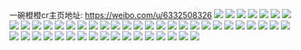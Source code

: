 一碗橙橙cr主页地址: https://weibo.com/u/6332508326 
![](https://wx4.sinaimg.cn/mw2000/006UyyH4gy1h94p5lbzr4j30u0140n51.jpg) 
![](https://wx4.sinaimg.cn/mw2000/006UyyH4gy1h8zzpht2kij30u013ewk4.jpg) 
![](https://wx4.sinaimg.cn/mw2000/006UyyH4gy1h8zzpi5ea7j30u0132tel.jpg) 
![](https://wx4.sinaimg.cn/mw2000/006UyyH4gy1h8zzpklphtj30u0155grn.jpg) 
![](https://wx4.sinaimg.cn/mw2000/006UyyH4gy1h8zzpheey3j30u0140grn.jpg) 
![](https://wx4.sinaimg.cn/mw2000/006UyyH4gy1h8up4gb71ej30u013y7aa.jpg) 
![](https://wx4.sinaimg.cn/mw2000/006UyyH4gy1h8up4fwsbxj30u014jahm.jpg) 
![](https://wx4.sinaimg.cn/mw2000/006UyyH4gy1h8tbzkofbfj31400u0gru.jpg) 
![](https://wx4.sinaimg.cn/mw2000/006UyyH4gy1h8tbzkzpksj30n00hfjtc.jpg) 
![](https://wx4.sinaimg.cn/mw2000/006UyyH4gy1h8tbzlgh9yj31400u0ag8.jpg) 
![](https://wx4.sinaimg.cn/mw2000/006UyyH4gy1h8pyqba5jgj30u01407bm.jpg) 
![](https://wx4.sinaimg.cn/mw2000/006UyyH4gy1h8pyqbwwi6j30u0140gt0.jpg) 
![](https://wx4.sinaimg.cn/mw2000/006UyyH4gy1h8mbas2h5cj30u0140gtx.jpg) 
![](https://wx4.sinaimg.cn/mw2000/006UyyH4gy1h8hwyp9mguj30u00u00yn.jpg) 
![](https://wx4.sinaimg.cn/mw2000/006UyyH4gy1h8hwyovdinj30u00u00xv.jpg) 
![](https://wx4.sinaimg.cn/mw2000/006UyyH4gy1h85v9dvrugj30u01t1dhf.jpg) 
![](https://wx4.sinaimg.cn/mw2000/006UyyH4gy1h83rgtqacej30n017278u.jpg) 
![](https://wx4.sinaimg.cn/mw2000/006UyyH4gy1h81okryzmsj30u0148114.jpg) 
![](https://wx4.sinaimg.cn/mw2000/006UyyH4gy1h81oksvru8j30u0140dn7.jpg) 
![](https://wx4.sinaimg.cn/mw2000/006UyyH4gy1h81okshld6j30u0140wmx.jpg) 
![](https://wx4.sinaimg.cn/mw2000/006UyyH4gy1h81852qb0mj30dw0dwgm8.jpg) 
![](https://wx4.sinaimg.cn/mw2000/006UyyH4gy1h7ses3qebjj30n01dsad9.jpg) 
![](https://wx4.sinaimg.cn/mw2000/006UyyH4gy1h7qqob32uej30m3150q66.jpg) 
![](https://wx4.sinaimg.cn/mw2000/006UyyH4gy1h7qqss122oj30n00gwad2.jpg) 
![](https://wx4.sinaimg.cn/mw2000/006UyyH4gy1h7qqsrm55zj30n00sln0n.jpg) 
![](https://wx4.sinaimg.cn/mw2000/006UyyH4gy1h7qqssi29wj30n00seq60.jpg) 
![](https://wx4.sinaimg.cn/mw2000/006UyyH4gy1h7nfdxb1ggj30u0148n52.jpg) 
![](https://wx4.sinaimg.cn/mw2000/006UyyH4gy1h7nfdz9y5tj30u0148gtj.jpg) 
![](https://wx4.sinaimg.cn/mw2000/006UyyH4gy1h7m6gkqke0j30u014lqau.jpg) 
![](https://wx4.sinaimg.cn/mw2000/006UyyH4gy1h7m6gl72e5j30u0149jzg.jpg) 
![](https://wx4.sinaimg.cn/mw2000/006UyyH4gy1h7m6glmymkj30u0140gt3.jpg) 
![](https://wx4.sinaimg.cn/mw2000/006UyyH4gy1h7m6gkbc9tj30u014010i.jpg) 
![](https://wx4.sinaimg.cn/mw2000/006UyyH4gy1h7hn100i2mj30n017etbg.jpg) 
![](https://wx4.sinaimg.cn/mw2000/006UyyH4gy1h7hn10ebpmj30n017iq5x.jpg) 
![](https://wx4.sinaimg.cn/mw2000/006UyyH4gy1h7hn0zghoij30n017gjv9.jpg) 
![](https://wx4.sinaimg.cn/mw2000/006UyyH4gy1h7fm6b7o9rj30u0140wo8.jpg) 
![](https://wx4.sinaimg.cn/mw2000/006UyyH4gy1h7fm6a5n9rj30u0140k1p.jpg) 
![](https://wx4.sinaimg.cn/mw2000/006UyyH4gy1h71mm3xkl4j30u0140tif.jpg) 
![](https://wx4.sinaimg.cn/mw2000/006UyyH4gy1h71mm52nsgj30u014bqdg.jpg) 
![](https://wx4.sinaimg.cn/mw2000/006UyyH4gy1h6q50ycapbj31410u0wmc.jpg) 
![](https://wx4.sinaimg.cn/mw2000/006UyyH4gy1h21dwaz118j30u011q449.jpg) 
![](https://wx4.sinaimg.cn/mw2000/006UyyH4gy1gtpunu1gxdj60n014i42h02.jpg) 
![](https://wx4.sinaimg.cn/mw2000/006UyyH4gy1gtpunuirzsj60n014aq8102.jpg) 
![](https://wx4.sinaimg.cn/mw2000/006UyyH4gy1gtpuntj5smj60n01ds77g02.jpg) 
![](https://wx4.sinaimg.cn/mw2000/006UyyH4gy1gslcfjav0pj31o0280hdt.jpg) 
![](https://wx4.sinaimg.cn/mw2000/006UyyH4gy1gslcfgszazj31o0280npd.jpg) 
![](https://wx4.sinaimg.cn/mw2000/006UyyH4gy1gryjfhwczuj30n00ttdmp.jpg) 
![](https://wx4.sinaimg.cn/mw2000/006UyyH4ly1gouzbaonijj30u0140gu2.jpg) 
![](https://wx4.sinaimg.cn/mw2000/006UyyH4gy1gkr6grz0cdj30u01404ak.jpg) 
